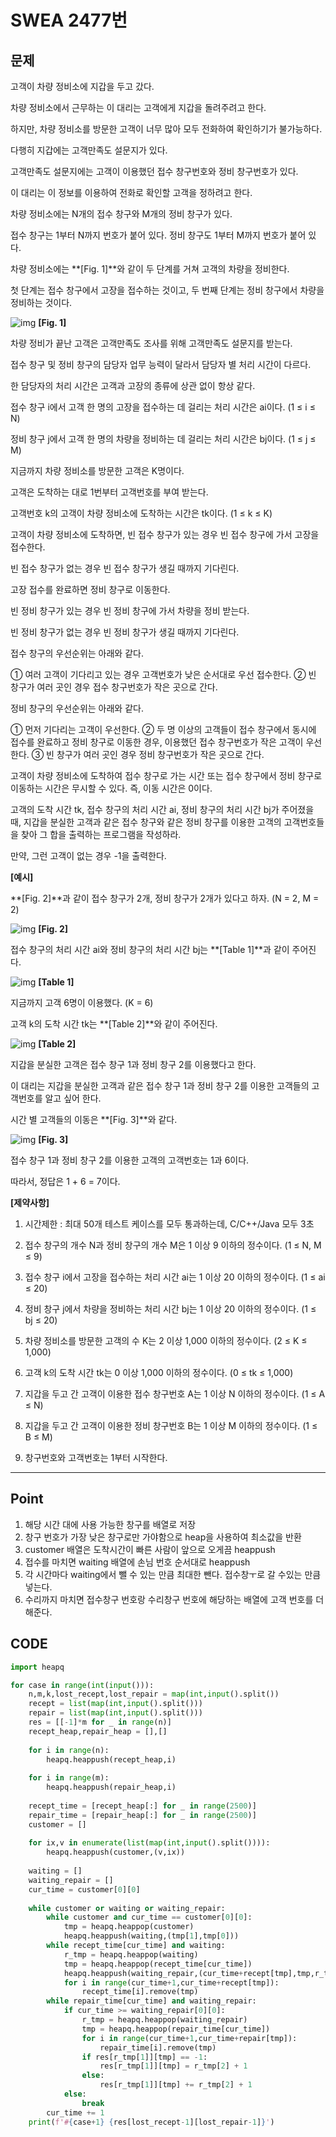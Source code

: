 # SWEA 2477번



## 문제



고객이 차량 정비소에 지갑을 두고 갔다.

차량 정비소에서 근무하는 이 대리는 고객에게 지갑을 돌려주려고 한다.

하지만, 차량 정비소를 방문한 고객이 너무 많아 모두 전화하여 확인하기가 불가능하다.

다행히 지갑에는 고객만족도 설문지가 있다.

고객만족도 설문지에는 고객이 이용했던 접수 창구번호와 정비 창구번호가 있다.

이 대리는 이 정보를 이용하여 전화로 확인할 고객을 정하려고 한다.

차량 정비소에는 N개의 접수 창구와 M개의 정비 창구가 있다.

접수 창구는 1부터 N까지 번호가 붙어 있다. 정비 창구도 1부터 M까지 번호가 붙어 있다.

차량 정비소에는 **[Fig. 1]**와 같이 두 단계를 거쳐 고객의 차량을 정비한다.

첫 단계는 접수 창구에서 고장을 접수하는 것이고, 두 번째 단계는 정비 창구에서 차량을 정비하는 것이다.
 

![img](sw_2477.assets/fileDownload.do)
**[Fig. 1]**


차량 정비가 끝난 고객은 고객만족도 조사를 위해 고객만족도 설문지를 받는다.

접수 창구 및 정비 창구의 담당자 업무 능력이 달라서 담당자 별 처리 시간이 다르다.

한 담당자의 처리 시간은 고객과 고장의 종류에 상관 없이 항상 같다.

접수 창구 i에서 고객 한 명의 고장을 접수하는 데 걸리는 처리 시간은 ai이다. (1 ≤ i ≤ N)

정비 창구 j에서 고객 한 명의 차량을 정비하는 데 걸리는 처리 시간은 bj이다. (1 ≤ j ≤ M)

지금까지 차량 정비소를 방문한 고객은 K명이다.

고객은 도착하는 대로 1번부터 고객번호를 부여 받는다.

고객번호 k의 고객이 차량 정비소에 도착하는 시간은 tk이다. (1 ≤ k ≤ K)

고객이 차량 정비소에 도착하면, 빈 접수 창구가 있는 경우 빈 접수 창구에 가서 고장을 접수한다.

빈 접수 창구가 없는 경우 빈 접수 창구가 생길 때까지 기다린다.

고장 접수를 완료하면 정비 창구로 이동한다.

빈 정비 창구가 있는 경우 빈 정비 창구에 가서 차량을 정비 받는다.

빈 정비 창구가 없는 경우 빈 정비 창구가 생길 때까지 기다린다.

접수 창구의 우선순위는 아래와 같다.

  ① 여러 고객이 기다리고 있는 경우 고객번호가 낮은 순서대로 우선 접수한다.
  ② 빈 창구가 여러 곳인 경우 접수 창구번호가 작은 곳으로 간다.


정비 창구의 우선순위는 아래와 같다.

  ① 먼저 기다리는 고객이 우선한다.
  ② 두 명 이상의 고객들이 접수 창구에서 동시에 접수를 완료하고 정비 창구로 이동한 경우, 이용했던 접수 창구번호가 작은 고객이 우선한다.
  ③ 빈 창구가 여러 곳인 경우 정비 창구번호가 작은 곳으로 간다.


고객이 차량 정비소에 도착하여 접수 창구로 가는 시간 또는 접수 창구에서 정비 창구로 이동하는 시간은 무시할 수 있다. 즉, 이동 시간은 0이다.

고객의 도착 시간 tk, 접수 창구의 처리 시간 ai, 정비 창구의 처리 시간 bj가 주어졌을 때, 지갑을 분실한 고객과 같은 접수 창구와 같은 정비 창구를 이용한 고객의 고객번호들을 찾아 그 합을 출력하는 프로그램을 작성하라.

만약, 그런 고객이 없는 경우 -1을 출력한다.


**[예시]**

**[Fig. 2]**과 같이 접수 창구가 2개, 정비 창구가 2개가 있다고 하자. (N = 2, M = 2)
 

![img](sw_2477.assets/fileDownload-16479480371521.do)
**[Fig. 2]**



접수 창구의 처리 시간 ai와 정비 창구의 처리 시간 bj는 **[Table 1]**과 같이 주어진다.

 

![img](sw_2477.assets/fileDownload-16479480371522.do)
**[Table 1]**



지금까지 고객 6명이 이용했다. (K = 6)

고객 k의 도착 시간 tk는 **[Table 2]**와 같이 주어진다.

 

![img](sw_2477.assets/fileDownload-16479480371523.do)
**[Table 2]**



지갑을 분실한 고객은 접수 창구 1과 정비 창구 2를 이용했다고 한다.

이 대리는 지갑을 분실한 고객과 같은 접수 창구 1과 정비 창구 2를 이용한 고객들의 고객번호를 알고 싶어 한다.

시간 별 고객들의 이동은 **[Fig. 3]**와 같다.

![img](sw_2477.assets/fileDownload-16479480371524.do)
**[Fig. 3]**

 

접수 창구 1과 정비 창구 2를 이용한 고객의 고객번호는 1과 6이다.

따라서, 정답은 1 + 6 = 7이다.


**[제약사항]**

1. 시간제한 : 최대 50개 테스트 케이스를 모두 통과하는데, C/C++/Java 모두 3초

2. 접수 창구의 개수 N과 정비 창구의 개수 M은 1 이상 9 이하의 정수이다. (1 ≤ N, M ≤ 9)

3. 접수 창구 i에서 고장을 접수하는 처리 시간 ai는 1 이상 20 이하의 정수이다. (1 ≤ ai ≤ 20)

4. 정비 창구 j에서 차량을 정비하는 처리 시간 bj는 1 이상 20 이하의 정수이다. (1 ≤ bj ≤ 20)
5. 차량 정비소를 방문한 고객의 수 K는 2 이상 1,000 이하의 정수이다. (2 ≤ K ≤ 1,000)

6. 고객 k의 도착 시간 tk는 0 이상 1,000 이하의 정수이다. (0 ≤ tk ≤ 1,000)

7. 지갑을 두고 간 고객이 이용한 접수 창구번호 A는 1 이상 N 이하의 정수이다. (1 ≤ A ≤ N)

8. 지갑을 두고 간 고객이 이용한 정비 창구번호 B는 1 이상 M 이하의 정수이다. (1 ≤ B ≤ M)

9. 창구번호와 고객번호는 1부터 시작한다.



---

## Point



1. 해당 시간 대에 사용 가능한 창구를 배열로 저장
1. 창구 번호가 가장 낮은 창구로만 가야함으로 heap을 사용하여 최소값을 반환
1. customer 배열은 도착시간이 빠른 사람이 앞으로 오게끔 heappush
1. 접수를 마치면 waiting 배열에 손님 번호 순서대로 heappush
1. 각 시간마다 waiting에서 뺄 수 있는 만큼 최대한 뺀다. 접수창ㅜ로 갈 수있는 만큼 넣는다.
1. 수리까지 마치면 접수창구 번호랑 수리창구 번호에 해당하는 배열에 고객 번호를 더해준다.

 

## CODE

```python
import heapq

for case in range(int(input())):
    n,m,k,lost_recept,lost_repair = map(int,input().split())
    recept = list(map(int,input().split()))
    repair = list(map(int,input().split()))
    res = [[-1]*m for _ in range(n)]
    recept_heap,repair_heap = [],[]
    
    for i in range(n):
        heapq.heappush(recept_heap,i)
    
    for i in range(m):
        heapq.heappush(repair_heap,i)
    
    recept_time = [recept_heap[:] for _ in range(2500)]
    repair_time = [repair_heap[:] for _ in range(2500)]
    customer = []
    
    for ix,v in enumerate(list(map(int,input().split()))):
        heapq.heappush(customer,(v,ix))
    
    waiting = []
    waiting_repair = []
    cur_time = customer[0][0]
    
    while customer or waiting or waiting_repair:
        while customer and cur_time == customer[0][0]:
            tmp = heapq.heappop(customer)
            heapq.heappush(waiting,(tmp[1],tmp[0]))
        while recept_time[cur_time] and waiting:
            r_tmp = heapq.heappop(waiting)
            tmp = heapq.heappop(recept_time[cur_time])
            heapq.heappush(waiting_repair,(cur_time+recept[tmp],tmp,r_tmp[0]))
            for i in range(cur_time+1,cur_time+recept[tmp]):
                recept_time[i].remove(tmp)
        while repair_time[cur_time] and waiting_repair:
            if cur_time >= waiting_repair[0][0]:
                r_tmp = heapq.heappop(waiting_repair)
                tmp = heapq.heappop(repair_time[cur_time])
                for i in range(cur_time+1,cur_time+repair[tmp]):
                    repair_time[i].remove(tmp)
                if res[r_tmp[1]][tmp] == -1:
                    res[r_tmp[1]][tmp] = r_tmp[2] + 1
                else:
                    res[r_tmp[1]][tmp] += r_tmp[2] + 1
            else:
                break
        cur_time += 1
    print(f'#{case+1} {res[lost_recept-1][lost_repair-1]}')
```

